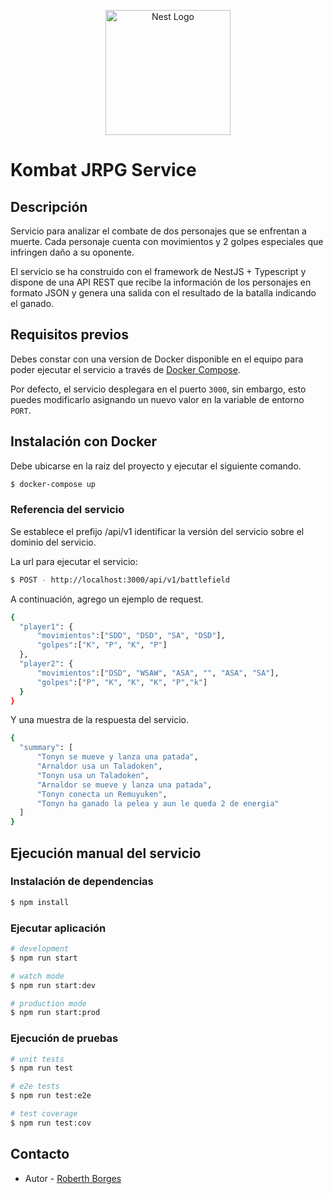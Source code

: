 <p align="center">
  <a href="http://nestjs.com/" target="blank"><img src="https://nestjs.com/img/logo-small.svg" width="200" alt="Nest Logo" /></a>
</p>

  
# Kombat JRPG Service


## Descripción

Servicio para analizar el combate de dos personajes que se enfrentan a muerte. Cada personaje cuenta con movimientos y 2 golpes especiales que infringen daño a su oponente.

El servicio se ha construido con el framework de NestJS + Typescript y dispone de una API REST que recibe la información de los personajes en formato JSON y genera una salida con  el resultado de la batalla indicando el ganado.

## Requisitos previos

Debes constar con una version de Docker disponible en el equipo para poder ejecutar el servicio a través de [Docker Compose](https://docs.docker.com/compose/install/).

Por defecto, el servicio desplegara en el puerto `3000`, sin embargo, esto puedes modificarlo asignando un nuevo valor en la variable de entorno `PORT`.

## Instalación con Docker

Debe ubicarse en la raiz del proyecto y ejecutar el siguiente comando.
```bash
$ docker-compose up
```

### Referencia del servicio
Se establece el prefijo /api/v1 identificar la versión del servicio sobre el dominio del servicio.

La url para ejecutar el servicio:

```bash
$ POST - http://localhost:3000/api/v1/battlefield
```

A continuación, agrego un ejemplo de request.
```bash
{
  "player1": {
      "movimientos":["SDD", "DSD", "SA", "DSD"],
      "golpes":["K", "P", "K", "P"]
  },
  "player2": {
      "movimientos":["DSD", "WSAW", "ASA", "", "ASA", "SA"],
      "golpes":["P", "K", "K", "K", "P","k"]
  }
}
```

Y una muestra de la respuesta del servicio.
```bash
{
  "summary": [
      "Tonyn se mueve y lanza una patada",
      "Arnaldor usa un Taladoken",
      "Tonyn usa un Taladoken",
      "Arnaldor se mueve y lanza una patada",
      "Tonyn conecta un Remuyuken",
      "Tonyn ha ganado la pelea y aun le queda 2 de energia"
  ]
}
```

## Ejecución manual del servicio


### Instalación de dependencias

```bash
$ npm install
```

### Ejecutar aplicación

```bash
# development
$ npm run start

# watch mode
$ npm run start:dev

# production mode
$ npm run start:prod
```

### Ejecución de pruebas

```bash
# unit tests
$ npm run test

# e2e tests
$ npm run test:e2e

# test coverage
$ npm run test:cov
```


## Contacto

- Autor - [Roberth Borges](https://www.linkedin.com/in/roberthebt/)


